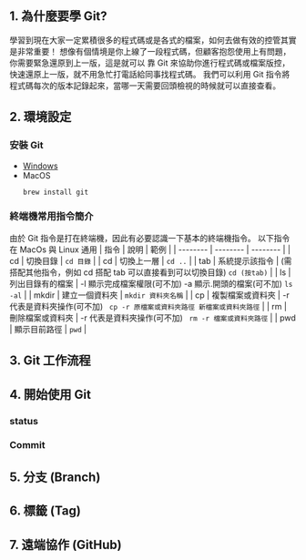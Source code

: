 ## 1. 為什麼要學 Git?
學習到現在大家一定累積很多的程式碼或是各式的檔案，如何去做有效的控管其實是非常重要！
想像有個情境是你上線了一段程式碼，但顧客抱怨使用上有問題，你需要緊急還原到上一版，這是就可以
靠 Git 來協助你進行程式碼或檔案版控，快速還原上一版，就不用急忙打電話給同事找程式碼。
我們可以利用 Git 指令將程式碼每次的版本記錄起來，當哪一天需要回頭檢視的時候就可以直接查看。

## 2. 環境設定
### 安裝 Git
- [Windows](https://git-scm.com/download/win)
- MacOS
  ```
  brew install git
  ```
### 終端機常用指令簡介
由於 Git 指令是打在終端機，因此有必要認識一下基本的終端機指令。
以下指令在 MacOs 與 Linux 通用
| 指令 | 說明 | 範例 |
| -------- | -------- | -------- |
| cd   | 切換目錄     |   ``` cd 目錄 ```     |
| cd   | 切換上一層     |   ``` cd .. ```     |
| tab   | 系統提示該指令  |   (需搭配其他指令，例如 cd 搭配 tab 可以直接看到可以切換目錄)  ``` cd (按tab) ```    |
| ls   | 列出目錄有的檔案 |  -l 顯示完成檔案權限(可不加) -a 顯示.開頭的檔案(可不加) ``` ls -al ```     |
| mkdir   | 建立一個資料夾 |   ``` mkdir 資料夾名稱 ```     |
| cp   | 複製檔案或資料夾 | -r 代表是資料夾操作(可不加)  ``` cp -r 原檔案或資料夾路徑 新檔案或資料夾路徑```     |
| rm   | 刪除檔案或資料夾 | -r 代表是資料夾操作(可不加)  ``` rm -r 檔案或資料夾路徑```     |
| pwd   | 顯示目前路徑 | ``` pwd ```     |

## 3. Git 工作流程

## 4. 開始使用 Git
### status

### Commit

## 5. 分支 (Branch)

## 6. 標籤 (Tag)

## 7. 遠端協作 (GitHub)

